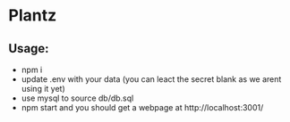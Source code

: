 # Plantz

## Usage:   
- npm i
- update .env with your data (you can leact the secret blank as we arent using it yet)
- use mysql to source db/db.sql
- npm start and you should get a webpage at http://localhost:3001/
